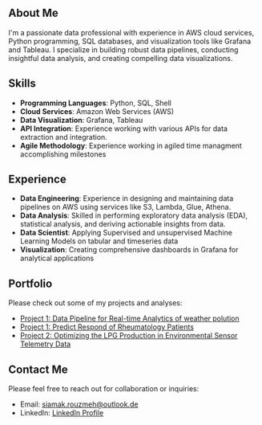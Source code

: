 ## About Me
I'm a passionate data professional with experience in AWS cloud services, Python programming, SQL databases, and visualization tools like Grafana and Tableau. I specialize in building robust data pipelines, conducting insightful data analysis, and creating compelling data visualizations.

## Skills
- **Programming Languages**: Python, SQL, Shell
- **Cloud Services**: Amazon Web Services (AWS)
- **Data Visualization**: Grafana, Tableau
- **API Integration**: Experience working with various APIs for data extraction and integration.
- **Agile Methodology**: Experience working in agiled time managment accomplishing milestones

## Experience
- **Data Engineering**: Experience in designing and maintaining data pipelines on AWS using services like S3, Lambda, Glue, Athena.
- **Data Analysis**: Skilled in performing exploratory data analysis (EDA), statistical analysis, and deriving actionable insights from data.
- **Data Scientist**: Applying Supervised and unsupervised Machine Learning Models on tabular and timeseries data
- **Visualization**: Creating comprehensive dashboards in Grafana for analytical applications

## Portfolio
Please check out some of my projects and analyses:
- [Project 1: Data Pipeline for Real-time Analytics of weather polution](https://github.com/siamakru/Weather-Pollution-Analysis-API-Call)
- [Project 1: Predict Respond of Rheumatology Patients](https://github.com/siamakru/Applied-ML-on-Rheumatology)
- [Project 2: Optimizing the LPG Production in Environmental Sensor Telemetry Data](https://github.com/siamakru/SE_Sample/tree/main)

## Contact Me
Please feel free to reach out for collaboration or inquiries:
- Email: siamak.rouzmeh@outlook.de
- LinkedIn: [LinkedIn Profile](https://www.linkedin.com/in/siamak-rouzmeh/)
